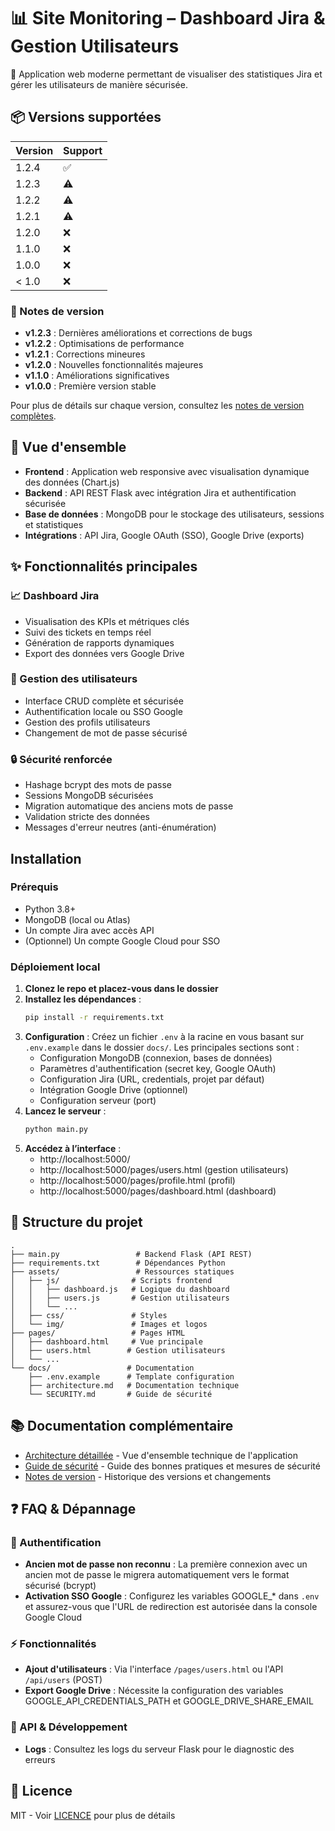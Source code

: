 # 📊 Site Monitoring – Dashboard Jira & Gestion Utilisateurs

🌟 Application web moderne permettant de visualiser des statistiques Jira et gérer les utilisateurs de manière sécurisée.

## 📦 Versions supportées

| Version | Support            |
| ------- | ------------------ |
| 1.2.4   | :white_check_mark: |
| 1.2.3   | :warning:          |
| 1.2.2   | :warning:          |
| 1.2.1   | :warning:          |
| 1.2.0   | :x:                |
| 1.1.0   | :x:                |
| 1.0.0   | :x:                |
| < 1.0   | :x:                |

### 📝 Notes de version

- **v1.2.3** : Dernières améliorations et corrections de bugs
- **v1.2.2** : Optimisations de performance
- **v1.2.1** : Corrections mineures
- **v1.2.0** : Nouvelles fonctionnalités majeures
- **v1.1.0** : Améliorations significatives
- **v1.0.0** : Première version stable

Pour plus de détails sur chaque version, consultez les [notes de version complètes](https://github.com/nicolabcraft/Jira-Dashboard/releases).

## 🎯 Vue d'ensemble

- **Frontend** : Application web responsive avec visualisation dynamique des données (Chart.js)
- **Backend** : API REST Flask avec intégration Jira et authentification sécurisée
- **Base de données** : MongoDB pour le stockage des utilisateurs, sessions et statistiques
- **Intégrations** : API Jira, Google OAuth (SSO), Google Drive (exports)

## ✨ Fonctionnalités principales

### 📈 Dashboard Jira
- Visualisation des KPIs et métriques clés
- Suivi des tickets en temps réel
- Génération de rapports dynamiques
- Export des données vers Google Drive

### 👥 Gestion des utilisateurs
- Interface CRUD complète et sécurisée
- Authentification locale ou SSO Google
- Gestion des profils utilisateurs
- Changement de mot de passe sécurisé

### 🔒 Sécurité renforcée
- Hashage bcrypt des mots de passe
- Sessions MongoDB sécurisées
- Migration automatique des anciens mots de passe
- Validation stricte des données
- Messages d'erreur neutres (anti-énumération)

## Installation

### Prérequis
- Python 3.8+
- MongoDB (local ou Atlas)
- Un compte Jira avec accès API
- (Optionnel) Un compte Google Cloud pour SSO

### Déploiement local
1. **Clonez le repo et placez-vous dans le dossier**
2. **Installez les dépendances** :
   ```sh
   pip install -r requirements.txt
   ```
3. **Configuration** : Créez un fichier `.env` à la racine en vous basant sur `.env.example` dans le dossier `docs/`. Les principales sections sont :
   - Configuration MongoDB (connexion, bases de données)
   - Paramètres d'authentification (secret key, Google OAuth)
   - Configuration Jira (URL, credentials, projet par défaut)
   - Intégration Google Drive (optionnel)
   - Configuration serveur (port)
4. **Lancez le serveur** :
   ```sh
   python main.py
   ```
5. **Accédez à l’interface** :
   - http://localhost:5000/
   - http://localhost:5000/pages/users.html (gestion utilisateurs)
   - http://localhost:5000/pages/profile.html (profil)
   - http://localhost:5000/pages/dashboard.html (dashboard)

## 📁 Structure du projet

```
.
├── main.py                 # Backend Flask (API REST)
├── requirements.txt        # Dépendances Python
├── assets/                 # Ressources statiques
│   ├── js/                # Scripts frontend
│   │   ├── dashboard.js   # Logique du dashboard
│   │   ├── users.js       # Gestion utilisateurs
│   │   └── ...
│   ├── css/               # Styles
│   └── img/               # Images et logos
├── pages/                 # Pages HTML
│   ├── dashboard.html     # Vue principale
│   ├── users.html        # Gestion utilisateurs
│   └── ...
└── docs/                 # Documentation
    ├── .env.example      # Template configuration
    ├── architecture.md   # Documentation technique
    └── SECURITY.md       # Guide de sécurité
```

## 📚 Documentation complémentaire

- [Architecture détaillée](./architecture.md) - Vue d'ensemble technique de l'application
- [Guide de sécurité](./SECURITY.md) - Guide des bonnes pratiques et mesures de sécurité
- [Notes de version](https://github.com/nicolabcraft/Jira-Dashboard/releases) - Historique des versions et changements

## ❓ FAQ & Dépannage

### 🔑 Authentification
- **Ancien mot de passe non reconnu** : La première connexion avec un ancien mot de passe le migrera automatiquement vers le format sécurisé (bcrypt)
- **Activation SSO Google** : Configurez les variables GOOGLE_* dans `.env` et assurez-vous que l'URL de redirection est autorisée dans la console Google Cloud

### ⚡ Fonctionnalités
- **Ajout d'utilisateurs** : Via l'interface `/pages/users.html` ou l'API `/api/users` (POST)
- **Export Google Drive** : Nécessite la configuration des variables GOOGLE_API_CREDENTIALS_PATH et GOOGLE_DRIVE_SHARE_EMAIL

### 🔧 API & Développement
- **Logs** : Consultez les logs du serveur Flask pour le diagnostic des erreurs

## 📄 Licence

MIT - Voir [LICENCE](./LICENCE) pour plus de détails
